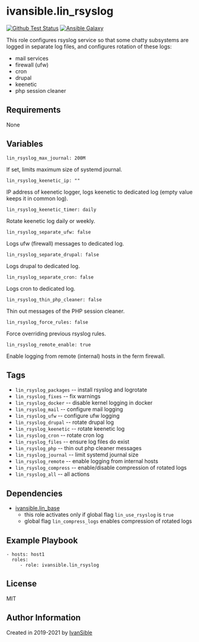 # ivansible.lin_rsyslog

[![Github Test Status](https://github.com/ivansible/lin-rsyslog/workflows/test/badge.svg?branch=master)](https://github.com/ivansible/lin-rsyslog/actions)
[![Ansible Galaxy](https://img.shields.io/badge/galaxy-ivansible.lin__rsyslog-68a.svg?style=flat)](https://galaxy.ansible.com/ivansible/lin_rsyslog/)

This role configures rsyslog service so that some chatty subsystems
are logged in separate log files, and configures rotation of these logs:
- mail services
- firewall (ufw)
- cron
- drupal
- keenetic
- php session cleaner


## Requirements

None


## Variables

    lin_rsyslog_max_journal: 200M
If set, limits maximum size of systemd journal.

    lin_rsyslog_keenetic_ip: ""
IP address of keenetic logger, logs keenetic to dedicated log
(empty value keeps it in common log).

    lin_rsyslog_keenetic_timer: daily
Rotate keenetic log daily or weekly.

    lin_rsyslog_separate_ufw: false
Logs ufw (firewall) messages to dedicated log.

    lin_rsyslog_separate_drupal: false
Logs drupal to dedicated log.

    lin_rsyslog_separate_cron: false
Logs cron to dedicated log.

    lin_rsyslog_thin_php_cleaner: false
Thin out messages of the PHP session cleaner.

    lin_rsyslog_force_rules: false
Force overriding previous rsyslog rules.

    lin_rsyslog_remote_enable: true
Enable logging from remote (internal) hosts in the ferm firewall.


## Tags

- `lin_rsyslog_packages` -- install rsyslog and logrotate
- `lin_rsyslog_fixes` -- fix warnings
- `lin_rsyslog_docker` -- disable kernel logging in docker
- `lin_rsyslog_mail` -- configure mail logging
- `lin_rsyslog_ufw` -- configure ufw logging
- `lin_rsyslog_drupal` -- rotate drupal log
- `lin_rsyslog_keenetic` -- rotate keenetic log
- `lin_rsyslog_cron` -- rotate cron log
- `lin_rsyslog_files` -- ensure log files do exist
- `lin_rsyslog_php` -- thin out php cleaner messages
- `lin_rsyslog_journal` -- limit systemd journal size
- `lin_rsyslog_remote` -- enable logging from internal hosts
- `lin_rsyslog_compress` -- enable/disable compression of rotated logs
- `lin_rsyslog_all` -- all actions


## Dependencies

- [ivansible.lin_base](https://github.com/ivansible/lin-base)
  - this role activates only if global flag `lin_use_rsyslog` is `true`
  - global flag `lin_compress_logs` enables compression of rotated logs


## Example Playbook

    - hosts: host1
      roles:
         - role: ivansible.lin_rsyslog


## License

MIT


## Author Information

Created in 2019-2021 by [IvanSible](https://github.com/ivansible)
